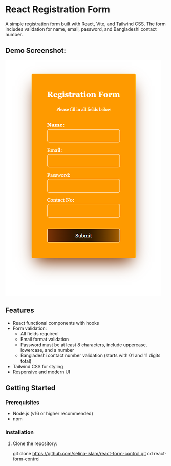 # React Registration Form

A simple registration form built with React, Vite, and Tailwind CSS. The form includes validation for name, email, password, and Bangladeshi contact number.


## Demo Screenshot: 
![screenshot](image.png)

## Features

- React functional components with hooks
- Form validation:
  - All fields required
  - Email format validation
  - Password must be at least 8 characters, include uppercase, lowercase, and a number
  - Bangladeshi contact number validation (starts with 01 and 11 digits total)
- Tailwind CSS for styling
- Responsive and modern UI

## Getting Started

### Prerequisites

- Node.js (v16 or higher recommended)
- npm

### Installation


1. Clone the repository:

   git clone https://github.com/selina-islam/react-form-control.git
   cd react-form-control


